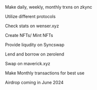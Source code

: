 Make daily, weekly, monthly trxns on zkync

Utilize different protocols

Check stats on wenser.xyz

Create NFTs/ Mint NFTs

Provide liqudity on Syncswap

Lend and borrow on zerolend

Swap on maverick.xyz

Make Monthly transactions for best use

Airdrop coming in June 2024

